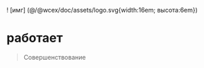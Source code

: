 <!--DESC: {icon:{name:"explore"},id:3} -->

! [имг] (@/@wcex/doc/assets/logo.svg{width:16em; высота:6em})
# работает
> Совершенствование
